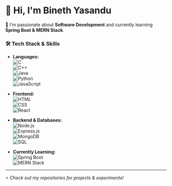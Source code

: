 # 👋 Hi, I'm Bineth Yasandu  

🚀 I'm passionate about **Software Development** and currently learning **Spring Boot & MERN Stack**.  

### 🛠️ Tech Stack & Skills  

- **Languages:**  
  ![C](https://img.shields.io/badge/-C-00599C?style=for-the-badge&logo=c)  
  ![C++](https://img.shields.io/badge/-C++-00599C?style=for-the-badge&logo=c%2B%2B)  
  ![Java](https://img.shields.io/badge/-Java-orange?style=for-the-badge&logo=java)  
  ![Python](https://img.shields.io/badge/-Python-3776AB?style=for-the-badge&logo=python)  
  ![JavaScript](https://img.shields.io/badge/-JavaScript-F7DF1E?style=for-the-badge&logo=javascript)  

- **Frontend:**  
  ![HTML](https://img.shields.io/badge/-HTML5-E34F26?style=for-the-badge&logo=html5)  
  ![CSS](https://img.shields.io/badge/-CSS3-1572B6?style=for-the-badge&logo=css3)  
  ![React](https://img.shields.io/badge/-React-61DAFB?style=for-the-badge&logo=react)  

- **Backend & Databases:**  
  ![Node.js](https://img.shields.io/badge/-Node.js-339933?style=for-the-badge&logo=node.js)  
  ![Express.js](https://img.shields.io/badge/-Express.js-000000?style=for-the-badge&logo=express)  
  ![MongoDB](https://img.shields.io/badge/-MongoDB-47A248?style=for-the-badge&logo=mongodb)  
  ![SQL](https://img.shields.io/badge/-SQL-4479A1?style=for-the-badge&logo=mysql)  

- **Currently Learning:**  
  ![Spring Boot](https://img.shields.io/badge/-Spring%20Boot-6DB33F?style=for-the-badge&logo=springboot)  
  ![MERN Stack](https://img.shields.io/badge/-MERN-000000?style=for-the-badge&logo=mongodb&logoColor=white)  

---

⭐️ *Check out my repositories for projects & experiments!*
